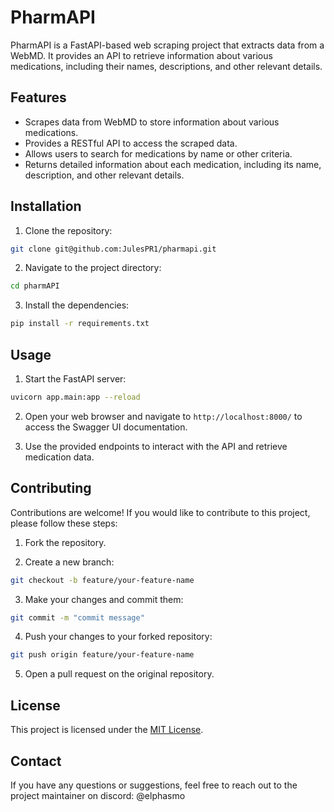 # PharmAPI

PharmAPI is a FastAPI-based web scraping project that extracts data from a WebMD. It provides an API to retrieve information about various medications, including their names, descriptions, and other relevant details.

## Features

- Scrapes data from WebMD to store information about various medications.
- Provides a RESTful API to access the scraped data.
- Allows users to search for medications by name or other criteria.
- Returns detailed information about each medication, including its name, description, and other relevant details.

## Installation

1. Clone the repository:

  ```bash
  git clone git@github.com:JulesPR1/pharmapi.git
  ```

2. Navigate to the project directory:

  ```bash
  cd pharmAPI
  ```

3. Install the dependencies:

  ```bash
  pip install -r requirements.txt
  ```

## Usage

1. Start the FastAPI server:

  ```bash
  uvicorn app.main:app --reload
  ```

2. Open your web browser and navigate to `http://localhost:8000/` to access the Swagger UI documentation.

3. Use the provided endpoints to interact with the API and retrieve medication data.

## Contributing

Contributions are welcome! If you would like to contribute to this project, please follow these steps:

1. Fork the repository.

2. Create a new branch:

  ```bash
  git checkout -b feature/your-feature-name
  ```

3. Make your changes and commit them:

  ```bash
  git commit -m "commit message"
  ```

4. Push your changes to your forked repository:

  ```bash
  git push origin feature/your-feature-name
  ```

5. Open a pull request on the original repository.

## License

This project is licensed under the [MIT License](LICENSE).

## Contact

If you have any questions or suggestions, feel free to reach out to the project maintainer on discord: @elphasmo